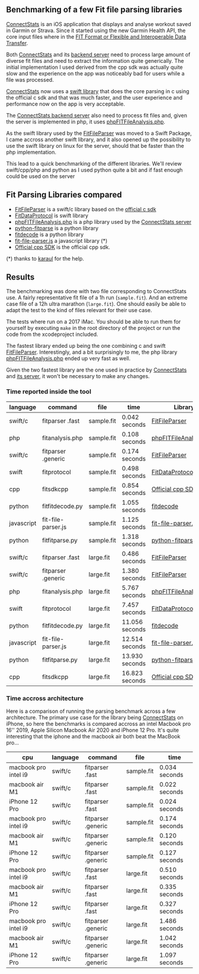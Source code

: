 ## Benchmarking of a few Fit file parsing libraries

[ConnectStats](https://github.com/roznet/connectstats) is an iOS application that displays and analyse workout saved in Garmin or Strava. Since it started using the new Garmin Health API, the core input files where in the [FIT Format or Flexible and Interoperable Data Transfer](https://developer.garmin.com/fit/overview/).

Both [ConnectStats](https://github.com/roznet/connectstats) and its [backend server](https://github.com/roznet/connectstats_server) need to process large amount of diverse fit files and need to extract the information quite generically. The initial implementation I used derived from the cpp sdk was actually quite slow and the experience on the app was noticeably bad for users while a file was processed.

[ConnectStats](https://github.com/roznet/connectstats) now uses a [swift library](https://github.com/roznet/FitFileParser) that does the core parsing in c using the official c sdk and that was much faster, and the user experience and performance now on the app is very acceptable.

The [ConnectStats backend server](https://github.com/roznet/connectstats_server) also need to process fit files and, given the server is implemented in php, it uses [phpFITFileAnalysis.php](https://github.com/adriangibbons/php-fit-file-analysis). 

As the swift library used by the [FitFileParser](https://github.com/roznet/FitFileParser) was moved to a Swift Package, I came accross another swift library, and it also opened up the possibility to use the swift library on linux for the server, should that be faster than the php implementation. 

This lead to a quick benchmarking of the different libraries. We'll review swift/cpp/php and python as I used python quite a bit and if fast enough could be used on the server

## Fit Parsing Libraries compared

- [FitFileParser](https://github.com/roznet/FitFileParser) is a swift/c library based on the [official c sdk](https://developer.garmin.com/fit/example-projects/c/)
- [FitDataProtocol](https://github.com/FitnessKit/FitDataProtocol) is swift library
- [phpFITFileAnalysis.php](https://github.com/adriangibbons/php-fit-file-analysis) is a php library used by the [ConnectStats server](https://github.com/roznet/connectstats_server)
- [python-fitparse](https://github.com/dtcooper/python-fitparse) is a python library
- [fitdecode](https://github.com/polyvertex/fitdecode) is a python library
- [fit-file-parser.js](https://github.com/jimmykane/fit-parser) a javascript library (*)
- [Official cpp SDK](https://developer.garmin.com/fit/example-projects/cpp/) is the official cpp sdk.

(*) thanks to [karaul](https://github.com/karaul/fitplotter) for the help.

## Results

The benchmarking was done with two file corresponding to ConnectStats use. A fairly representative fit file of a 1h run (`sample.fit`). And an extreme case file of a 12h ultra marathon (`large.fit`). One should easily be able to adapt the test to the kind of files relevant for their use case.

The tests where run on a 2017 iMac. You should be able to run them for yourself by executing `make` in the root directory of the project or run the code from the xcodeproject included.

The fastest library ended up being the one combining c and swift [FitFileParser](https://github.com/roznet/FitFileParser). 
Interestingly, and a bit surprisingly to me, the php library [phpFITFileAnalysis.php](https://github.com/adriangibbons/php-fit-file-analysis) ended up very fast as well. 

Given the two fastest library are the one used in practice by [ConnectStats](https://github.com/roznet/connectstats) and [its server](https://github.com/roznet/connectstats_server), it won't be necessary to make any changes.

### Time reported inside the tool

| language   | command            | file       | time           | Library                                                                          |
|------------|--------------------|------------|----------------|----------------------------------------------------------------------------------|
| swift/c    | fitparser .fast    | sample.fit | 0.042 seconds  | [FitFileParser](https://github.com/roznet/FitFileParser)                         |
| php        | fitanalysis.php    | sample.fit | 0.108 seconds  | [phpFITFileAnalysis.php](https://github.com/adriangibbons/php-fit-file-analysis) |
| swift/c    | fitparser .generic | sample.fit | 0.174 seconds  | [FitFileParser](https://github.com/roznet/FitFileParser)                         |
| swift      | fitprotocol        | sample.fit | 0.498 seconds  | [FitDataProtocol](https://github.com/FitnessKit/FitDataProtocol)                 |
| cpp        | fitsdkcpp          | sample.fit | 0.854 seconds  | [Official cpp SDK](https://developer.garmin.com/fit/example-projects/cpp/)       |
| python     | fitfitdecode.py    | sample.fit | 1.055 seconds  | [fitdecode](https://github.com/polyvertex/fitdecode)                             |
| javascript | fit-file-parser.js | sample.fit | 1.125 seconds  | [fit-file-parser.js](https://github.com/jimmykane/fit-parser)                    |
| python     | fitfitparse.py     | sample.fit | 1.318 seconds  | [python-fitparse](https://github.com/dtcooper/python-fitparse)                   |
| swift/c    | fitparser .fast    | large.fit  | 0.486 seconds  | [FitFileParser](https://github.com/roznet/FitFileParser)                         |
| swift/c    | fitparser .generic | large.fit  | 1.380 seconds  | [FitFileParser](https://github.com/roznet/FitFileParser)                         |
| php        | fitanalysis.php    | large.fit  | 5.767 seconds  | [phpFITFileAnalysis.php](https://github.com/adriangibbons/php-fit-file-analysis) |
| swift      | fitprotocol        | large.fit  | 7.457 seconds  | [FitDataProtocol](https://github.com/FitnessKit/FitDataProtocol)                 |
| python     | fitfitdecode.py    | large.fit  | 11.056 seconds | [fitdecode](https://github.com/polyvertex/fitdecode)                             |
| javascript | fit-file-parser.js | large.fit  | 12.514 seconds | [fit-file-parser.js](https://github.com/jimmykane/fit-parser)                    |
| python     | fitfitparse.py     | large.fit  | 13.930 seconds | [python-fitparse](https://github.com/dtcooper/python-fitparse)                   |
| cpp        | fitsdkcpp          | large.fit  | 16.823 seconds | [Official cpp SDK](https://developer.garmin.com/fit/example-projects/cpp/)       |

### Time accross architecture

Here is a comparison of running the parsing benchmark across a few architecture. The primary use case for the library being [ConnectStats](https://github.com/roznet/connectstats) on iPhone, so here the benchmarks is compared accross an intel Macbook pro 16'' 2019, Apple Silicon Macbook Air 2020 and iPhone 12 Pro. It's quite interesting that the iphone and the macbook air both beat the MacBook pro...

| cpu                  | language | command            | file       | time          |
|----------------------|----------|--------------------|------------|---------------|
| macbook pro intel i9 | swift/c  | fitparser .fast    | sample.fit | 0.034 seconds |
| macbook air M1       | swift/c  | fitparser .fast    | sample.fit | 0.022 seconds |
| iPhone 12 Pro        | swift/c  | fitparser .fast    | sample.fit | 0.024 seconds |
| macbook pro intel i9 | swift/c  | fitparser .generic | sample.fit | 0.174 seconds |
| macbook air M1       | swift/c  | fitparser .generic | sample.fit | 0.120 seconds |
| iPhone 12 Pro        | swift/c  | fitparser .generic | sample.fit | 0.127 seconds |
| macbook pro intel i9 | swift/c  | fitparser .fast    | large.fit  | 0.510 seconds |
| macbook air M1       | swift/c  | fitparser .fast    | large.fit  | 0.335 seconds |
| iPhone 12 Pro        | swift/c  | fitparser .fast    | large.fit  | 0.327 seconds |
| macbook pro intel i9 | swift/c  | fitparser .generic | large.fit  | 1.486 seconds |
| macbook air M1       | swift/c  | fitparser .generic | large.fit  | 1.042 seconds |
| iPhone 12 Pro        | swift/c  | fitparser .generic | large.fit  | 1.097 seconds |

